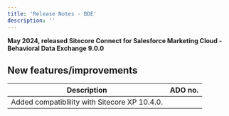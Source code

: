 ```yaml
---
title: 'Release Notes - BDE'
description: ''
---
```


**May 2024, released Sitecore Connect for Salesforce Marketing Cloud - Behavioral Data Exchange 9.0.0**

## New features/improvements

| Description                                   | ADO no. |
| --------------------------------------------- | ------- |
| Added compatiblility with Sitecore XP 10.4.0. |         |

